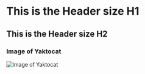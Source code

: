 # This is the Header size H1
## This is the Header size H2
### Image of Yaktocat

![Image of Yaktocat](https://octodex.github.com/images/yaktocat.png)
